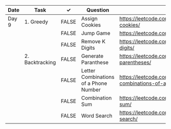 | Date  | Task            | ✓     | Question                               | Link                                                                 | Difficulty |
|-------|-----------------|-------|----------------------------------------|----------------------------------------------------------------------|------------|
| Day 9 | 1. Greedy       | FALSE | Assign Cookies                         | https://leetcode.com/problems/assign-cookies/                        | Easy       |
|       |                 | FALSE | Jump Game                              | https://leetcode.com/problems/jump-game/                             | Medium     |
|       |                 | FALSE | Remove K Digits                        | https://leetcode.com/problems/remove-k-digits/                       | Medium     |
|       | 2. Backtracking | FALSE | Generate Paranthese                    | https://leetcode.com/problems/generate-parentheses/                  | Medium     |
|       |                 | FALSE | Letter Combinations of a Phone Number  | https://leetcode.com/problems/letter-combinations-of-a-phone-number/ | Medium     |
|       |                 | FALSE | Combination Sum                        | https://leetcode.com/problems/combination-sum/                       | Medium     |
|       |                 | FALSE | Word Search                            | https://leetcode.com/problems/word-search/                           | Medium     |
